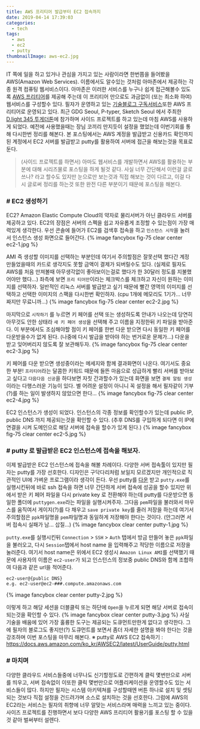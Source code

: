 ```yaml
---
title: AWS 프리티어 발급부터 EC2 접속까지
date: 2019-04-14 17:39:03
categories:
  - tech
tags: 
  - aws
  - ec2
  - putty
thumbnailImage: aws-ec2.jpg
---
```

IT 쪽에 일을 하고 있거나 관심을 가지고 있는 사람이라면 한번쯤을 들어봤을 AWS(Amazon Web Services). 이름에서도 알수있는 것처럼 아마존에서 제공하는 각종 원격 컴퓨팅 웹서비스이다. <!-- more --> 아마존은 이러한 서비스를 누구나 쉽게 접근해볼수 있도록 [AWS 프리티어](https://aws.amazon.com/ko/free/)를 제공해 주는데 이 프리티어 만으로도 과금없이 (또는 최소화 하여) 웹서비스를 구성할수 있다. 필자가 운영하고 있는 [기술블로그 구독서비스](http://daily-devblog.com)또한 AWS 프리티어로 운영되고 있다. 
최근 GDG Seoul, P-typer, Sketch Seoul 에서 주최한 [D.light 345 투게더톤](https://www.meetup.com/ko-KR/GDG-Seoul/events/259463050/)에 참가하며 사이드 프로젝트를 하고 있는데 마침 AWS를 사용하게 되었다. 예전에 사용했을때는 장님 코끼리 만지듯이 설정을 했었는데 이번기회를 통해 다시한번 정리를 해본다.
본 포스팅에서는 AWS 계정을 발급받고 신용카드 확인까지 된 계정에서 EC2 서버를 발급받고 putty를 활용하여 서버에 접근을 해보는것을 목표로 둔다. 
> (사이드 프로젝트를 하면서) 아마도 웹서비스를 개발하면서 AWS를 활용하는 부분에 대해 시리즈물로 포스팅을 하게 될것 같다.
사실 너무 간단해서 이런걸 글로 쓰나? 라고 할수도 있지만 눈으로만 보는것과 직접 해보는 것이 다르고, 이걸 다시 글로써 정리를 하는것 또한 완전 다른 부분이기 때문에 포스팅을 해본다.

### # EC2 생성하기
EC2? Amazon Elastic Compute Cloud의 약자로 물리서버가 아닌 클라우드 서버를 제공하고 있다. EC2의 장점은 서버의 스펙을 쉽고 자유롭게 조정할 수 있는점이 가장 매력있게 생각한다. 우선 콘솔에 들어가 EC2를 검색후 접속을 하고 `인스턴스 시작`을 눌러서 인스턴스 생성 화면으로 들어간다.
{% image fancybox fig-75 clear center ec2-1.jpg %}

AMI 즉 생성할 이미지를 선택하는 부분인데 여기서 주의할점은 잘못선택 했다간 계정 만들었을때의 카드로 생각지도 못할 금액이 결제가 되버릴수도 있다. (실제로 필자도 AWS를 처음 만져볼때 아무생각없이 좋아보이는걸로 했다가 한 30달러 정도를 지불했어야만 했다...) 좌측에 보면 `프리 티어만`이라는 체크박스를 체크하고 자신이 원하는 이미지를 선택하자. 일반적인 리눅스 서버를 발급받고 싶기 때문에 빨간 영역의 이미지를 선택하고 선택한 이미지의 스팩을 다시한번 확인하자. (cpu 1개에 메모리도 1기가... 너무 짜지만 무료니까...)
{% image fancybox fig-75 clear center ec2-2.jpg %}

마지막으로 `시작하기` 를 누르면 키 페어를 선택 또는 생성하도록 안내가 나오는데 당연히 아무것도 안한 상태라 `새 키 페어 생성`을 선택해 주고 이름을 지정한뒤 키 파일을 받아준다. 이 부분에서도 조심해야할 점이 키 페어를 한번 다운 받으면 다시 동일한 키 페어를 다운받을수가 없게 된다. (나중에 다시 발급을 받아야 하는 번거로운 문제가...) 다운을 받고 잊어버리지 않도록 잘 보관해두자.
{% image fancybox fig-75 clear center ec2-3.jpg %}

키 페어를 다운 받으면 생성중이라는 메세지와 함께 결과화면이 나온다. 여기서도 중요한 부분! `프리티어`라는 달콤한 키워드 때문에 들뜬 마음으로 성급하게 빨리 서버를 받아보고 싶다고 `다음다음 신공`을 하다보면 자칫 간과할수가 있는데 화면을 보면 `결제 알림 생성`이라는 다행스러운 기능이 있다. 별 어려운 설정이 아니니 꼭 설정을 해서 필자같이 기부(?)를 하는 일이 발생하지 않았으면 한다...
{% image fancybox fig-75 clear center ec2-4.jpg %}

EC2 인스턴스가 생성이 되었다. 인스턴스의 각종 정보를 확인할수가 있는데 public IP, public DNS 까지 제공되는것을 확인할 수 있다. (추후 DNS를 구입하게 되다면 이 IP에 연결을 시켜 도메인으로 해당 서버에 접속을 할수가 있게 된다.)
{% image fancybox fig-75 clear center ec2-5.jpg %}

### # putty 로 발급받은 EC2 인스턴스에 접속을 해보자.
이제 발급받은 EC2 인스턴스에 접속을 해볼 차례이다. 다양한 서버 접속툴이 있지만 필자는 putty를 가장 선호한다. 디자인은 구닥다리처럼 보일지 모르겠지만 개인적으로 직관적인 UI에 가벼운 프로그램이라 생각이 든다. 우선 putty를 [다운](https://www.putty.org/) 받고 `putty.exe`를 실행시킨뒤에 바로 ssh 접속을 하면 너무 간단하게 서버 접속에 성공을 할수 있지만 위에서 받은 키 페어 파일을 다시 private key 로 전환해야 하는데 putty를 다운받으면 동일한 폴더에 `puttygen.exe`라는 파일을 실행시켜주자.
그다음 `pem`파일을 불러와서 마우스를 움직여서 게이지(?)를 다 채우고 `save private key`를 줄러 저장을 하는데 여기서 주의할점은 `ppk`파일명을 `pem`파일명과 동일하게 저장해야 한다는 것이다. (안그러면 서버 접속시 실패가 남... 삽질...)
{% image fancybox clear center putty-1.jpg %} 

`putty.exe`를 실행시킨뒤 `Connection` > `SSH` > `Auth` 탭에서 방금 만들어 놓은 `ppk`파일을 불러오고, 다시 `Session`탭에서 host name 을 입력해주고 적당한 이름으로 저장을 눌러준다. 여기서 host name은 위에서 EC2 생성시 `Amazon Linux AMI`를 선택했기 때문에 사용자의 이름은 `ec2-user`가 되고 인스턴스의 정보중 public DNS와 함께 조합하여 다음과 같은 url을 적어준다.
```
ec2-user@{public DNS}
e.g. ec2-user@ec2-###.compute.amazonaws.com
```
{% image fancybox clear center putty-2.jpg %} 

이렇게 하고 해당 세션을 더블클릭 또는 하단에 `Open`을 누르게 되면 해당 서버로 접속이 되는것을 확인할 수 있다. 
{% image fancybox clear center putty-3.jpg %} 
사실 기술을 배움에 있어 가장 훌륭한 도구는 제공되는 도큐먼트만한게 없다고 생각한다. 그에 필자의 블로그도 좋지만(?) 도큐먼트를 보면서 좀더 자세한 설명을 봐야 한다는 것을 강조하며 이번 포스팅을 마무리 해본다.
※ putty로 AWS EC2 접속하기 : https://docs.aws.amazon.com/ko_kr/AWSEC2/latest/UserGuide/putty.html

### # 마치며
다양한 클라우드 서비스들중에 너무나도 신기할정도로 간편하게 클릭 몇번만으로 서버를 띄우고, 서버 접속없이 이또한 클릭 몇번만으로 어플리케이션을 운영할수도 있는 서비스들이 많다. 하지만 필자는 시스템 아키텍쳐를 구성할때엔 버튼 하나로 설치 및 셋팅되는 것보다 직접 설정을 건드려가며 소스로 설치하는 것을 선호한다. 그럼에 AWS의 EC2라는 서비스는 필자의 취향에 너무 알맞는 서비스라며 매력을 느끼고 있는 중이다. 
사이즈 프로젝트를 진행하면서 보다 다양한 AWS 프리티어 활용기를 포스팅 할 수 있을것 같아 벌써부터 설렌다.